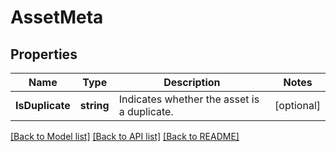 # AssetMeta

## Properties

Name | Type | Description | Notes
------------ | ------------- | ------------- | -------------
**IsDuplicate** | **string** | Indicates whether the asset is a duplicate. | [optional] 

[[Back to Model list]](../README.md#documentation-for-models) [[Back to API list]](../README.md#documentation-for-api-endpoints) [[Back to README]](../README.md)


